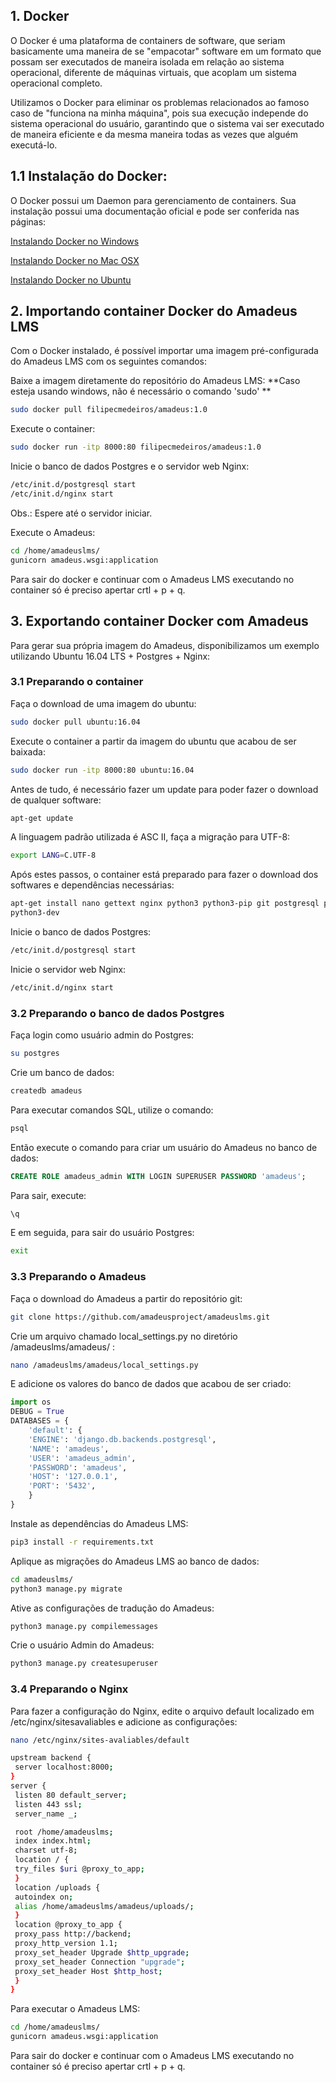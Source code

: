 ## 1. Docker
O Docker é uma plataforma de containers de software, que seriam basicamente uma maneira de se "empacotar" software em um formato que possam ser executados de maneira isolada em relação ao sistema operacional, diferente de máquinas virtuais, que acoplam um sistema operacional completo. 

Utilizamos o Docker para eliminar os problemas relacionados ao famoso caso de "funciona na minha máquina", pois sua execução independe do sistema operacional do usuário, garantindo que o sistema vai ser executado de maneira eficiente e da mesma maneira todas as vezes que alguém executá-lo.

## 1.1 Instalação do Docker:

O Docker possui um Daemon para gerenciamento de containers. Sua instalação possui uma documentação oficial e pode ser conferida nas páginas:

[Instalando Docker no Windows](https://docs.docker.com/docker-for-windows/)

[Instalando Docker no Mac OSX](https://docs.docker.com/docker-for-mac/)

[Instalando Docker no Ubuntu](https://docs.docker.com/engine/installation/linux/docker-ce/ubuntu/)

## 2. Importando container Docker do Amadeus LMS

Com o Docker instalado, é possível importar uma imagem pré-configurada do Amadeus LMS com os seguintes comandos:

Baixe a imagem diretamente do repositório do Amadeus LMS:
**Caso esteja usando windows, não é necessário o comando 'sudo' **
``` bash
sudo docker pull filipecmedeiros/amadeus:1.0
```
Execute o container:
``` bash
sudo docker run -itp 8000:80 filipecmedeiros/amadeus:1.0
```
Inicie o banco de dados Postgres e o servidor web Nginx:
``` bash
/etc/init.d/postgresql start
/etc/init.d/nginx start
``` 

Obs.: Espere até o servidor iniciar.

Execute o Amadeus:
``` bash
cd /home/amadeuslms/
gunicorn amadeus.wsgi:application
```

Para sair do docker e continuar com o Amadeus LMS executando no container só é preciso apertar crtl + p + q.

## 3. Exportando container Docker com Amadeus

Para gerar sua própria imagem do Amadeus, disponibilizamos um exemplo utilizando Ubuntu 16.04 LTS + Postgres + Nginx:

### 3.1 Preparando o container
Faça o download de uma imagem do ubuntu:
``` bash
sudo docker pull ubuntu:16.04
```
Execute o container a partir da imagem do ubuntu que acabou de ser baixada:
``` bash
sudo docker run -itp 8000:80 ubuntu:16.04
```
Antes de tudo, é necessário fazer um update para poder fazer o download de qualquer software:
``` bash
apt-get update
```
A linguagem padrão utilizada é ASC II, faça a migração para UTF-8:
``` bash
export LANG=C.UTF-8
```
Após estes passos, o container está preparado para fazer o download dos softwares e dependências
necessárias:
``` bash
apt-get install nano gettext nginx python3 python3-pip git postgresql postgresql-contrib libpq-dev
python3-dev
```
Inicie o banco de dados Postgres:
``` bash
/etc/init.d/postgresql start
```
Inicie o servidor web Nginx:
``` bash
/etc/init.d/nginx start
```
### 3.2 Preparando o banco de dados Postgres

Faça login como usuário admin do Postgres:
``` bash
su postgres
```
Crie um banco de dados:
``` bash
createdb amadeus
```
Para executar comandos SQL, utilize o comando:
```bash
psql
```
Então execute o comando para criar um usuário do Amadeus no banco de dados:
``` sql
CREATE ROLE amadeus_admin WITH LOGIN SUPERUSER PASSWORD 'amadeus';
```
Para sair, execute:
``` sql
\q
```
E em seguida, para sair do usuário Postgres:
``` bash
exit
```
### 3.3 Preparando o Amadeus
Faça o download do Amadeus a partir do repositório git:
``` bash
git clone https://github.com/amadeusproject/amadeuslms.git
```
Crie um arquivo chamado local_settings.py no diretório /amadeuslms/amadeus/ :
```bash
nano /amadeuslms/amadeus/local_settings.py
```
E adicione os valores do banco de dados que acabou de ser criado:
``` python
import os
DEBUG = True
DATABASES = {
	'default': {
	'ENGINE': 'django.db.backends.postgresql',
	'NAME': 'amadeus',
	'USER': 'amadeus_admin',
	'PASSWORD': 'amadeus',
	'HOST': '127.0.0.1',
	'PORT': '5432',
	}
}
 ```
Instale as dependências do Amadeus LMS:
``` bash
pip3 install -r requirements.txt
```
Aplique as migrações do Amadeus LMS ao banco de dados:
```bash
cd amadeuslms/
python3 manage.py migrate
```
Ative as configurações de tradução do Amadeus:
```bash 
python3 manage.py compilemessages
```
Crie o usuário Admin do Amadeus:
``` bash
python3 manage.py createsuperuser
```
### 3.4 Preparando o Nginx
Para fazer a configuração do Nginx, edite o arquivo default localizado em /etc/nginx/sitesavaliables e adicione as configurações:
``` bash
nano /etc/nginx/sites-avaliables/default
```
``` bash
upstream backend {
 server localhost:8000;
}
server {
 listen 80 default_server;
 listen 443 ssl;
 server_name _;

 root /home/amadeuslms;
 index index.html;
 charset utf-8;
 location / {
 try_files $uri @proxy_to_app;
 }
 location /uploads {
 autoindex on;
 alias /home/amadeuslms/amadeus/uploads/;
 }
 location @proxy_to_app {
 proxy_pass http://backend;
 proxy_http_version 1.1;
 proxy_set_header Upgrade $http_upgrade;
 proxy_set_header Connection "upgrade";
 proxy_set_header Host $http_host;
 }
}
```

Para executar o Amadeus LMS:
``` bash
cd /home/amadeuslms/
gunicorn amadeus.wsgi:application
```

Para sair do docker e continuar com o Amadeus LMS executando no container só é preciso apertar crtl + p + q.